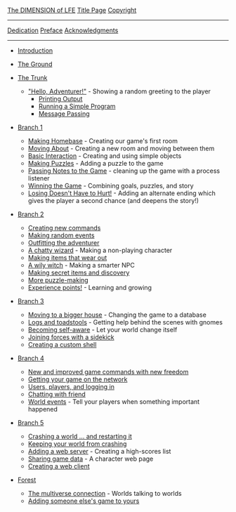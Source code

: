 [The DIMENSION of LFE](README.md)
[Title Page](fm/title-page.md)
[Copyright](fm/copyright.md)

--------------------

[Dedication](preface/dedication.md)
[Preface](preface/README.md)
[Acknowledgments](preface/acknowledgments.md)

--------------------

* [Introduction](./intro/README.md)
* [The Ground](./ground/README.md) 
* [The Trunk](./trunk/README.md)
  * ["Hello, Adventurer!"](./trunk/hello/README.md) - Showing a random greeting to the player
      * [Printing Output](./trunk/hello/print.md)
      * [Running a Simple Program](./trunk/hello/run.md)
      * [Message Passing](./trunk/hello/send.md)
      
* [Branch 1](./branch1/README.md)
  * [Making Homebase]() - Creating our game's first room
  * [Moving About]() - Creating a new room and moving between them
  * [Basic Interaction]() - Creating and using simple objects
  * [Making Puzzles]() - Adding a puzzle to the game
  * [Passing Notes to the Game]() - cleaning up the game with a process listener
  * [Winning the Game]() - Combining goals, puzzles, and story
  * [Losing Doesn't Have to Hurt!]() - Adding an alternate ending which gives the player a second chance (and deepens the story!)

* [Branch 2](./branch2/README.md)
  * [Creating new commands]()
  * [Making random events]()
  * [Outfitting the adventurer]()
  * [A chatty wizard]() - Making a non-playing character
  * [Making items that wear out]()
  * [A wily witch]() - Making a smarter NPC
  * [Making secret items and discovery]()
  * [More puzzle-making]()
  * [Experience points!]() - Learning and growing

* [Branch 3](./branch3/README.md)
  * [Moving to a bigger house]() - Changing the game to a database
  * [Logs and toadstools]() - Getting help behind the scenes with gnomes
  * [Becoming self-aware]() - Let your world change itself
  * [Joining forces with a sidekick]()
  * [Creating a custom shell]()
  
* [Branch 4](./branch4/README.md)  
  * [New and improved game commands with new freedom]()
  * [Getting your game on the network]()
  * [Users, players, and logging in]()
  * [Chatting with friend]()
  * [World events]() - Tell your players when something important happened


* [Branch 5](./branch5/README.md)
  * [Crashing a world … and restarting it]()
  * [Keeping your world from crashing]()
  * [Adding a web server]() - Creating a high-scores list
  * [Sharing game data]() - A character web page
  * [Creating a web client]()
  
* [Forest](./forest/README.md)
  * [The multiverse connection]() - Worlds talking to worlds
  * [Adding someone else's game to yours]()
